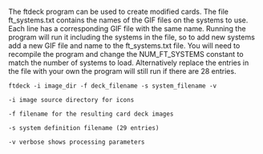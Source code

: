 The ftdeck program can be used to create modified cards. The file ft_systems.txt contains the names of the GIF files on the systems to use. Each line has a corresponding GIF file with the same name. Running the program will run it including the systems in the file, so to add new systems add a new GIF file and name to the ft_systems.txt file. You will need to recompile the program and change the NUM_FT_SYSTEMS constant to match the number of systems to load. Alternatively replace the entries in the file with your own the program will still run if there are 28 entries.

```
ftdeck -i image_dir -f deck_filename -s system_filename -v

-i image source directory for icons

-f filename for the resulting card deck images

-s system definition filename (29 entries)

-v verbose shows processing parameters

```